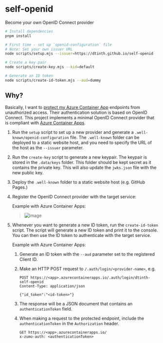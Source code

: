 # self-openid
Become your own OpenID Connect provider

```sh
# Install dependencies
pnpm install

# First time - set up `openid-configuration` file
# Note: Set your own issuer URL
node scripts/setup.mjs --issuer=https://dtinth.github.io/self-openid

# Create a key pair
node scripts/create-key.mjs --kid=default

# Generate an ID token
node scripts/create-id-token.mjs --aud=dummy
```

## Why?

Basically, I want to [protect my Azure Container App](https://learn.microsoft.com/en-us/azure/container-apps/authentication) endpoints from unauthorized access. Their authentication solution is based on OpenID Connect. This project implements a minimal OpenID Connect provider that is compliant with [Azure Container Apps](https://azure.microsoft.com/en-us/products/container-apps).

1. Run the `setup` script to set up a new provider and generate a `.well-known/openid-configuration` file. The `.well-known` folder can be deployed to a static website host, and you need to specify the URL of the host as the `--issuer` parameter.

2. Run the `create-key` script to generate a new keypair. The keypair is stored in the `.data/keys` folder. This folder should be kept secret as it contains the private key. This will also update the `jwks.json` file with the new public key.

3. Deploy the `.well-known` folder to a static website host (e.g. GitHub Pages.)

4. Register the OpenID Connect provider with the target service:

    Example with Azure Container Apps:

    > ![image](https://user-images.githubusercontent.com/193136/230766749-5e9fa5ce-642a-44e4-adda-c772789b0739.png)

5. Whenever you want to generate a new ID token, run the `create-id-token` script. The script will generate a new ID token and print it to the console. You can then use the ID token to authenticate with the target service.

    Example with Azure Container Apps:

    1. Generate an ID token with the `--aud` parameter set to the registered Client ID.

    2. Make an HTTP POST request to `/.auth/login/<provider-name>`, e.g.

        ```http
        POST https://<app>.azurecontainerapps.io/.auth/login/dtinth-self-openid
        Content-Type: application/json

        {"id_token":"<id-token>"}
        ```

    3. The response will be a JSON document that contains an `authenticationToken` field.

    4. When making a request to the protected endpoint, include the `authenticationToken` in the `Authorization` header.

        ```http
        GET https://<app>.azurecontainerapps.io/
        x-zumo-auth: <authenticationToken>
        ```
